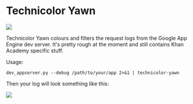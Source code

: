 Technicolor Yawn
================

![](http://24.media.tumblr.com/tumblr_m1x0br1mTD1r9ljkmo1_500.gif)

Technicolor Yawn colours and filters the request logs from the Google App
Engine dev server. It's pretty rough at the moment and still contains Khan
Academy specific stuff.

Usage:

    dev_appserver.py --debug /path/to/your/app 2>&1 | technicolor-yawn

Then your log will look something like this:

![](http://i.imgur.com/95PxJCF.png)
